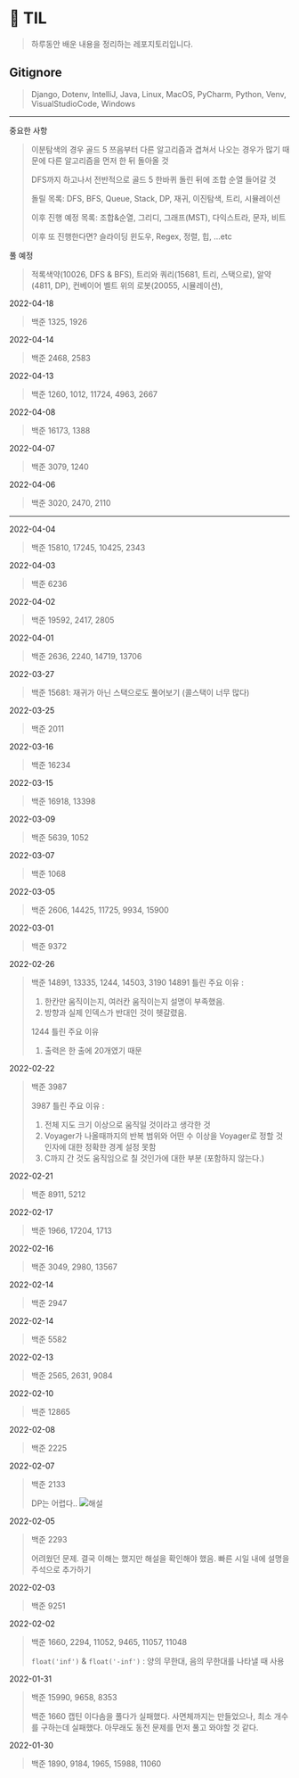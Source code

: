 # 🎇 TIL
>  하루동안 배운 내용을 정리하는 레포지토리입니다.

## Gitignore
> Django, Dotenv, IntelliJ, Java, Linux, MacOS, PyCharm, Python, Venv, VisualStudioCode, Windows

---
중요한 사항
> 이분탐색의 경우 골드 5 쯔음부터 다른 알고리즘과 겹쳐서 나오는 경우가 많기 때문에 다른 알고리즘을 먼저 한 뒤 돌아올 것
> 
> DFS까지 하고나서 전반적으로 골드 5 한바퀴 돌린 뒤에 조합 순열 들어갈 것
> 
> 돌릴 목록: DFS, BFS, Queue, Stack, DP, 재귀, 이진탐색, 트리, 시뮬레이션
> 
> 이후 진행 예정 목록: 조합&순열, 그리디, 그래프(MST), 다익스트라, 문자, 비트
> 
> 이후 또 진행한다면? 슬라이딩 윈도우, Regex, 정렬, 힙, ...etc

풀 예정
>  적록색약(10026, DFS & BFS), 트리와 쿼리(15681, 트리, 스택으로), 알약(4811, DP), 컨베이어 벨트 위의 로봇(20055, 시뮬레이션), 

2022-04-18
> 백준 1325, 1926

2022-04-14
> 백준 2468, 2583

2022-04-13
> 백준 1260, 1012, 11724, 4963, 2667


2022-04-08
> 백준 16173, 1388

2022-04-07
> 백준 3079, 1240

2022-04-06
> 백준 3020, 2470, 2110
---
2022-04-04
> 백준 15810, 17245, 10425, 2343

2022-04-03
> 백준 6236

2022-04-02
> 백준 19592, 2417, 2805

2022-04-01
> 백준 2636, 2240, 14719, 13706

2022-03-27
> 백준 15681: 재귀가 아닌 스택으로도 풀어보기 (콜스택이 너무 많다)

2022-03-25
> 백준 2011

2022-03-16
> 백준 16234

2022-03-15
> 백준 16918, 13398

2022-03-09
> 백준 5639, 1052

2022-03-07
> 백준 1068

2022-03-05
> 백준 2606, 14425, 11725, 9934, 15900

2022-03-01
> 백준 9372

2022-02-26
> 백준 14891, 13335, 1244, 14503, 3190
> 14891 틀린 주요 이유 : 
> 1. 한칸만 움직이는지, 여러칸 움직이는지 설명이 부족했음.
> 2. 방향과 실제 인덱스가 반대인 것이 헷갈렸음.
> 
> 1244 틀린 주요 이유
> 1. 출력은 한 출에 20개였기 때문

2022-02-22
> 백준 3987
> 
> 3987 틀린 주요 이유 : 
> 1. 전체 지도 크기 이상으로 움직일 것이라고 생각한 것
> 2. Voyager가 나올때까지의 반복 범위와 어떤 수 이상을 Voyager로 정할 것인자에 대한 정확한 경계 설정 못함
> 3. C까지 간 것도 움직임으로 칠 것인가에 대한 부분 (포함하지 않는다.)

2022-02-21
> 백준 8911, 5212

2022-02-17
> 백준 1966, 17204, 1713

2022-02-16
> 백준 3049, 2980, 13567

2022-02-14
> 백준 2947


2022-02-14
> 백준 5582

2022-02-13
> 백준 2565, 2631, 9084

2022-02-10
> 백준 12865

2022-02-08
> 백준 2225


2022-02-07
> 백준 2133
> 
> DP는 어렵다..
> ![해설](https://user-images.githubusercontent.com/61006711/152803140-f52c861f-54ea-44f7-b2d1-c1c3e187109c.jpeg)

2022-02-05
> 백준 2293
> 
> 어려웠던 문제. 결국 이해는 했지만 해설을 확인해야 했음. 빠른 시일 내에 설명을 주석으로 추가하기

2022-02-03
> 백준 9251


2022-02-02
> 백준 1660, 2294, 11052, 9465, 11057, 11048
> 
> `float('inf')` & `float('-inf')` : 양의 무한대, 음의 무한대를 나타낼 때 사용

2022-01-31
> 백준 15990, 9658, 8353 
> 
> 백준 1660 캡틴 이다솜을 풀다가 실패했다.
> 사면체까지는 만들었으나, 최소 개수를 구하는데 실패했다.
> 아무래도 동전 문제를 먼저 풀고 와야할 것 같다.

2022-01-30
> 백준 1890, 9184, 1965, 15988, 11060